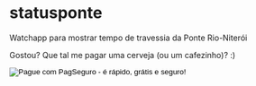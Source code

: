 # statusponte
Watchapp para mostrar tempo de travessia da Ponte Rio-Niterói

Gostou? Que tal me pagar uma cerveja (ou um cafezinho)? :)

<!-- INICIO FORMULARIO BOTAO PAGSEGURO -->
<form action="https://pagseguro.uol.com.br/checkout/v2/donation.html" method="post">
<!-- NÃO EDITE OS COMANDOS DAS LINHAS ABAIXO -->
<input type="hidden" name="currency" value="BRL" />
<input type="hidden" name="receiverEmail" value="cslaviero@gmail.com" />
<input type="image" src="https://p.simg.uol.com.br/out/pagseguro/i/botoes/doacoes/120x53-doar-azul.gif" name="submit" alt="Pague com PagSeguro - é rápido, grátis e seguro!" />
</form>
<!-- FINAL FORMULARIO BOTAO PAGSEGURO -->

